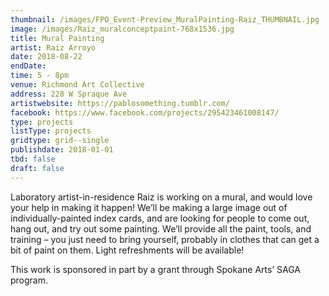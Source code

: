 ```yaml
---
thumbnail: /images/FPO_Event-Preview_MuralPainting-Raiz_THUMBNAIL.jpg
image: /images/Raiz_muralconceptpaint-768x1536.jpg
title: Mural Painting
artist: Raiz Arroyo
date: 2018-08-22
endDate:
time: 5 - 8pm
venue: Richmond Art Collective
address: 228 W Spraque Ave
artistwebsite: https://pablosomething.tumblr.com/
facebook: https://www.facebook.com/projects/295423461008147/
type: projects
listType: projects
gridtype: grid--single
publishdate: 2018-01-01
tbd: false
draft: false
---
```

Laboratory artist-in-residence Raiz is working on a mural, and would love your help in making it happen! We’ll be making a large image out of individually-painted index cards, and are looking for people to come out, hang out, and try out some painting. We’ll provide all the paint, tools, and training – you just need to bring yourself, probably in clothes that can get a bit of paint on them. Light refreshments will be available!

This work is sponsored in part by a grant through Spokane Arts’ SAGA program.
